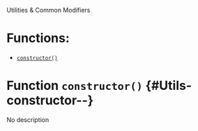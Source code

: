 Utilities & Common Modifiers

# Functions:
- [`constructor()`](#Utils-constructor--)



# Function `constructor()` {#Utils-constructor--}
No description


